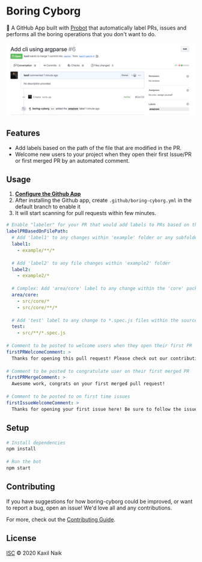 # Boring Cyborg

🤖 A GitHub App built with [Probot](https://github.com/probot/probot) that automatically label PRs, issues and 
performs all the boring operations that you don't want to do.

![Using Boring Cyborg Probot](./assets/usage-screenshot-1.png)

## Features

* Add labels based on the path of the file that are modified in the PR.
* Welcome new users to your project when they open their first Issue/PR or first merged PR by an
automated comment. 

## Usage

1. **[Configure the Github App](https://github.com/apps/boring-cyborg)**
2. After installing the Github app, create `.github/boring-cyborg.yml` in the default branch to enable it
3. It will start scanning for pull requests within few minutes.

```yaml
# Enable "labeler" for your PR that would add labels to PRs based on the paths that are modified in the PR. 
labelPRBasedOnFilePath:
  # Add 'label1' to any changes within 'example' folder or any subfolders
  label1:
    - example/**/*
  
  # Add 'label2' to any file changes within 'example2' folder
  label2: 
    - example2/*

  # Complex: Add 'area/core' label to any change within the 'core' package
  area/core:
    - src/core/*
    - src/core/**/*  
    
  # Add 'test' label to any change to *.spec.js files within the source dir
  test:
    - src/**/*.spec.js

# Comment to be posted to welcome users when they open their first PR
firstPRWelcomeComment: >
  Thanks for opening this pull request! Please check out our contributing guidelines.

# Comment to be posted to congratulate user on their first merged PR
firstPRMergeComment: >
  Awesome work, congrats on your first merged pull request!

# Comment to be posted to on first time issues
firstIssueWelcomeComment: >
  Thanks for opening your first issue here! Be sure to follow the issue template!

```

## Setup

```sh
# Install dependencies
npm install

# Run the bot
npm start
```

## Contributing

If you have suggestions for how boring-cyborg could be improved, or want to report a bug, open an issue! We'd love all and any contributions.

For more, check out the [Contributing Guide](CONTRIBUTING.md).

## License

[ISC](LICENSE) © 2020 Kaxil Naik
